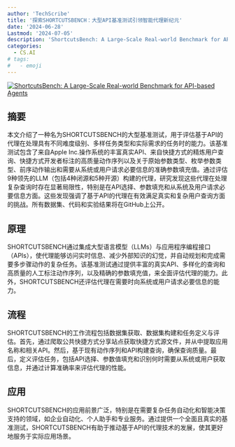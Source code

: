 ```yaml
---
author: 'TechScribe'
title: '探索SHORTCUTSBENCH：大型API基准测试引领智能代理新纪元'
date: '2024-06-28'
Lastmod: '2024-07-05'
description: 'ShortcutsBench: A Large-Scale Real-world Benchmark for API-based Agents'
categories:
  - CS.AI
# tags:
#   - emoji
---
```


[![ShortcutsBench: A Large-Scale Real-world Benchmark for API-based Agents](https://arxiv-research-1301205113.cos.ap-guangzhou.myqcloud.com/images/2407.00132v1.pdf_0.jpg)](https://arxiv.org/abs/2407.00132v1)

## 摘要

本文介绍了一种名为SHORTCUTSBENCH的大型基准测试，用于评估基于API的代理在处理具有不同难度级别、多样任务类型和实际需求的任务时的能力。该基准测试包含了来自Apple Inc.操作系统的丰富真实API、来自快捷方式的精炼用户查询、快捷方式开发者标注的高质量动作序列以及关于原始参数类型、枚举参数类型、前序动作输出和需要从系统或用户请求必要信息的准确参数填充值。通过评估9种领先的LLM（包括4种闭源和5种开源）构建的代理，研究发现这些代理在处理复杂查询时存在显著局限性，特别是在API选择、参数填充和从系统及用户请求必要信息方面。这些发现强调了基于API的代理在有效满足真实和复杂用户查询方面的挑战。所有数据集、代码和实验结果将在GitHub上公开。<!--more-->

## 原理

SHORTCUTSBENCH通过集成大型语言模型（LLMs）与应用程序编程接口（APIs），使代理能够访问实时信息、减少外部知识的幻觉，并自动规划和完成需要多步骤动作的复杂任务。该基准测试通过提供丰富的真实API、多样化的查询和高质量的人工标注动作序列，以及精确的参数填充值，来全面评估代理的能力。此外，SHORTCUTSBENCH还评估代理在需要时向系统或用户请求必要信息的能力。

## 流程

SHORTCUTSBENCH的工作流程包括数据集获取、数据集构建和任务定义与评估。首先，通过爬取公共快捷方式分享站点获取快捷方式源文件，并从中提取应用名称和相关API。然后，基于现有动作序列和API构建查询，确保查询质量。最后，定义评估任务，包括API选择、参数值填充和识别何时需要从系统或用户获取信息，并通过计算准确率来评估代理的性能。

## 应用

SHORTCUTSBENCH的应用前景广泛，特别是在需要复杂任务自动化和智能决策支持的领域，如企业自动化、个人助手和专业服务。通过提供一个全面且真实的基准测试，SHORTCUTSBENCH有助于推动基于API的代理技术的发展，使其更好地服务于实际应用场景。